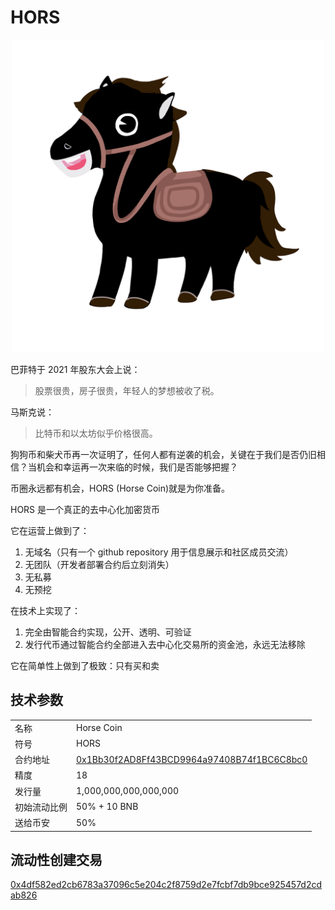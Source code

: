 # HORS

<div align="center">
 <img src="./assets/logo.png" width = "500" height = "500" alt="logo" />
 </div>

巴菲特于 2021 年股东大会上说：

> 股票很贵，房子很贵，年轻人的梦想被收了税。

马斯克说：

> 比特币和以太坊似乎价格很高。

狗狗币和柴犬币再一次证明了，任何人都有逆袭的机会，关键在于我们是否仍旧相信？当机会和幸运再一次来临的时候，我们是否能够把握？

币圈永远都有机会，HORS (Horse Coin)就是为你准备。

HORS 是一个真正的去中心化加密货币

它在运营上做到了：

1. 无域名（只有一个 github repository 用于信息展示和社区成员交流）
2. 无团队（开发者部署合约后立刻消失）
3. 无私募
4. 无预挖

在技术上实现了：

1. 完全由智能合约实现，公开、透明、可验证
2. 发行代币通过智能合约全部进入去中心化交易所的资金池，永远无法移除

它在简单性上做到了极致：只有买和卖

## 技术参数

|              |                                                                                                                      |
| ------------ | -------------------------------------------------------------------------------------------------------------------- |
| 名称         | Horse Coin                                                                                                           |
| 符号         | HORS                                                                                                                 |
| 合约地址     | [0x1Bb30f2AD8Ff43BCD9964a97408B74f1BC6C8bc0](https://bscscan.com/address/0x1Bb30f2AD8Ff43BCD9964a97408B74f1BC6C8bc0) |
| 精度         | 18                                                                                                                   |
| 发行量       | 1,000,000,000,000,000                                                                                                |
| 初始流动比例 | 50% + 10 BNB                                                                                                         |
| 送给币安     | 50%                                                                                                                  |

## 流动性创建交易

[0x4df582ed2cb6783a37096c5e204c2f8759d2e7fcbf7db9bce925457d2cdab826](https://bscscan.com/tx/0x4df582ed2cb6783a37096c5e204c2f8759d2e7fcbf7db9bce925457d2cdab826)
